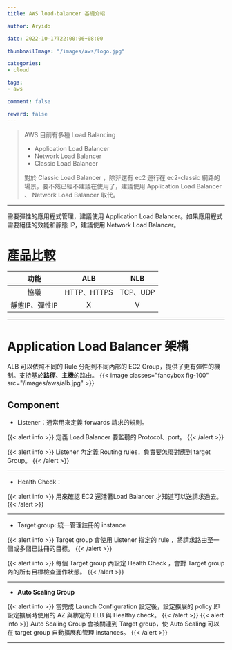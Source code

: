 ```yaml
---
title: AWS load-balancer 基礎介紹

author: Aryido

date: 2022-10-17T22:00:06+08:00

thumbnailImage: "/images/aws/logo.jpg"

categories:
- cloud

tags:
- aws

comment: false

reward: false
---
```

<!--BODY-->
> AWS 目前有多種  Load Balancing
> - Application Load Balancer
> - Network Load Balancer
> - Classic Load Balancer
>
> 對於 Classic Load Balancer ，除非還有 ec2 運行在 ec2-classic 網路的場景，要不然已經不建議在使用了，建議使用 Application Load Balancer 、 Network Load Balancer 取代。
>
<!--more-->

---

需要彈性的應用程式管理，建議使用 Application Load Balancer。如果應用程式需要絕佳的效能和靜態 IP，建議使用 Network Load Balancer。

# [產品比較](https://aws.amazon.com/tw/elasticloadbalancing/features/)

|     功能     |    ALB      |    NLB     |
| :----------: |:----------:|:----------:|
|     協議     | HTTP、HTTPS |   TCP、UDP  |
|靜態IP、彈性IP |     X      |       V     |

---

# Application Load Balancer 架構
ALB 可以依照不同的 Rule 分配到不同內部的 EC2 Group，提供了更有彈性的機制。支持基於**路徑**、**主機**的路由。
{{< image classes="fancybox fig-100" src="/images/aws/alb.jpg" >}}

## Component

- Listener：通常用來定義 forwards 請求的規則。

{{< alert info >}}
定義 Load Balancer 要監聽的 Protocol、port。
{{< /alert >}}

{{< alert info >}}
Listener 內定義 Routing rules，負責要怎麼對應到 target Group。
{{< /alert >}}

---

- Health Check：

{{< alert info >}}
用來確認 EC2 還活著Load Balancer 才知道可以送請求過去。
{{< /alert >}}

---

- Target group: 統一管理註冊的 instance

{{< alert info >}}
Target group 會使用 Listener 指定的 rule ，將請求路由至一個或多個已註冊的目標。
{{< /alert >}}

{{< alert info >}}
每個 Target group 內設定 Health Check ，會對 Target group 內的所有目標檢查運作狀態。
{{< /alert >}}

---

- **Auto Scaling Group**

{{< alert info >}}
當完成 Launch Configuration 設定後，設定擴展的 policy 即設定擴展時使用的 AZ 與綁定的 ELB 與 Healthy check。
{{< /alert >}}
{{< alert info >}}
Auto Scaling Group 會被關連到 Target group，使 Auto Scaling 可以在 target group 自動擴展和管理 instances。
{{< /alert >}}


---